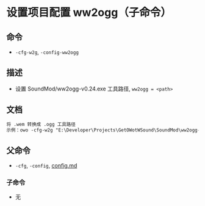 # 设置项目配置 ww2ogg（子命令）

## 命令
- `-cfg-w2g`, `-config-ww2ogg` 

## 描述
- 设置 SoundMod/ww2ogg-v0.24.exe 工具路径, `ww2ogg = <path>`

## 文档
```txt
将 .wem 转换成 .ogg 工具路径
示例：owo -cfg-w2g "E:\Developer\Projects\GetOWotWSound\SoundMod\ww2ogg-v0.24.exe"
```
## 父命令
- `-cfg`, `-config`, [config.md](config.md)

### 子命令
- 无